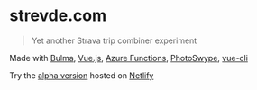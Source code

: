 # strevde.com
> Yet another Strava trip combiner experiment

Made with [Bulma](https://bulma.io/), [Vue.js](https://vuejs.org/), [Azure Functions](https://azure.microsoft.com/en-us/services/functions/), [PhotoSwype](https://github.com/dimsemenov/photoswipe), [vue-cli](https://github.com/vuejs/vue-cli)

Try the [alpha version](https://www.strevde.com/) hosted on [Netlify](https://www.netlify.com/)
